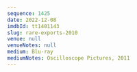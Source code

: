```yaml
---
sequence: 1425
date: 2022-12-08
imdbId: tt1401143
slug: rare-exports-2010
venue: null
venueNotes: null
medium: Blu-ray
mediumNotes: Oscilloscope Pictures, 2011
---
```

